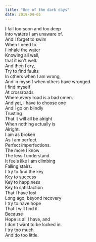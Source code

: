 ```yaml
---
title: "One of the dark days"
date: 2019-04-05
---
```


I fall too soon and too deep  
Into waters I am unaware of.  
And I forget to swim  
When I need to.  
I inhale the water  
Knowing all well,  
that it isn't well.  
And then I cry,  
Try to find faults  
In others when I am wrong,  
And in myself when others have wronged.  
I find myself  
At crossroads  
Where every road is a bad omen.  
And yet, I have to choose one  
And I go on blindly  
Trusting  
That it will all be alright  
When nothing actually is  
Alright.  
I am as broken  
As I am perfect,  
Perfect imperfections.  
The more I know  
The less I understand.  
It feels like I am climbing  
Falling stairs.  
I try to find the key  
Key to success  
Key to happiness  
Key to satisfaction  
That I have lost  
Long ago, beyond recovery  
I try to have hope  
That I will find it  
Because  
Hope is all I have, and  
I don't want to be locked in.  
I try too much  
And do too little.
